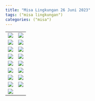 ```yaml
---
title: "Misa Lingkungan 26 Juni 2023"
tags: ("misa lingkungan")
categories: ("misa")
---
```


| | |
|---|---|
| ![](/img/misa26jun23.avif) | ![](/img/misa26jun231.avif) |
| ![](/img/misa26jun232.avif) | ![](/img/misa26jun233.avif) |
| ![](/img/misa26jun234.avif) | ![](/img/misa26jun235.avif) |
| ![](/img/misa26jun236.avif) | ![](/img/misa26jun237.avif) |
| ![](/img/misa26jun238.avif) | ![](/img/misa26jun239.avif) |
| ![](/img/misa26jun2310.avif) | ![](/img/misa26jun2311.avif) |
| ![](/img/misa26jun2312.avif) | ![](/img/misa26jun2313.avif) |
| ![](/img/misa26jun2314.avif) | ![](/img/misa26jun2315.avif) |
| ![](/img/misa26jun2316.avif) | 